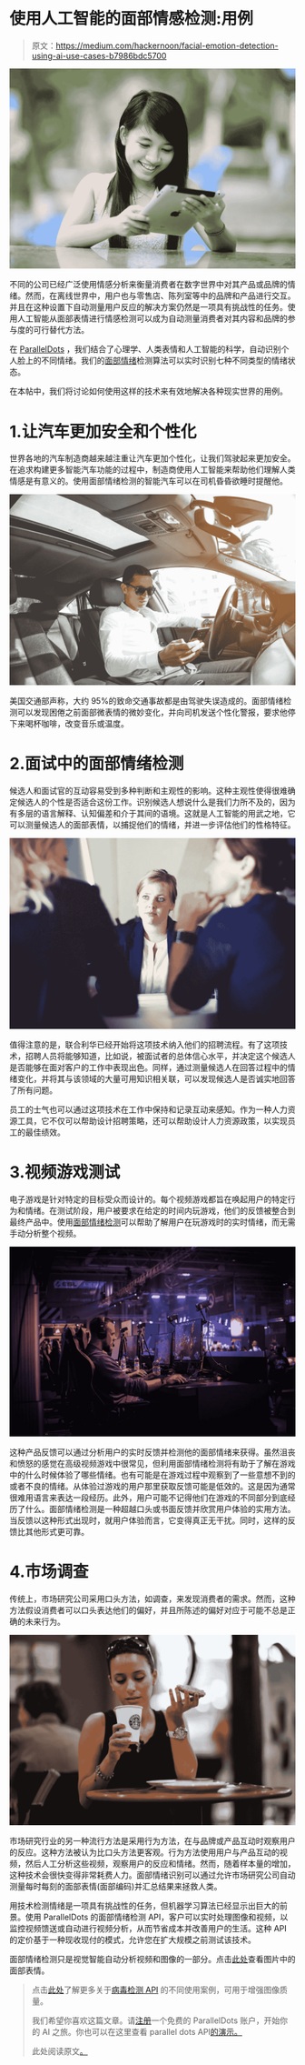 # 使用人工智能的面部情感检测:用例

> 原文：<https://medium.com/hackernoon/facial-emotion-detection-using-ai-use-cases-b7986bdc5700>

![](img/edb1444874c4a30b724929526dcb0372.png)

不同的公司已经广泛使用情感分析来衡量消费者在数字世界中对其产品或品牌的情绪。然而，在离线世界中，用户也与零售店、陈列室等中的品牌和产品进行交互。并且在这种设置下自动测量用户反应的解决方案仍然是一项具有挑战性的任务。使用人工智能从面部表情进行情感检测可以成为自动测量消费者对其内容和品牌的参与度的可行替代方法。

在 [ParallelDots](https://www.paralleldots.com) ，我们结合了心理学、人类表情和人工智能的科学，自动识别个人脸上的不同情绪。我们的[面部情绪](https://www.paralleldots.com/facial-emotion)检测算法可以实时识别七种不同类型的情绪状态。

在本帖中，我们将讨论如何使用这样的技术来有效地解决各种现实世界的用例。

# 1.让汽车更加安全和个性化

世界各地的汽车制造商越来越注重让汽车更加个性化，让我们驾驶起来更加安全。在追求构建更多智能汽车功能的过程中，制造商使用人工智能来帮助他们理解人类情感是有意义的。使用面部情绪检测的智能汽车可以在司机昏昏欲睡时提醒他。

![](img/184710161c4e913d05910b51a3ee929e.png)

美国交通部声称，大约 95%的致命交通事故都是由驾驶失误造成的。面部情绪检测可以发现困倦之前面部微表情的微妙变化，并向司机发送个性化警报，要求他停下来喝杯咖啡，改变音乐或温度。

# 2.面试中的面部情绪检测

候选人和面试官的互动容易受到多种判断和主观性的影响。这种主观性使得很难确定候选人的个性是否适合这份工作。识别候选人想说什么是我们力所不及的，因为有多层的语言解释、认知偏差和介于其间的语境。这就是人工智能的用武之地，它可以测量候选人的面部表情，以捕捉他们的情绪，并进一步评估他们的性格特征。

![](img/c90cbf9c96215a226999be5154faa9ac.png)

值得注意的是，联合利华已经开始将这项技术纳入他们的招聘流程。有了这项技术，招聘人员将能够知道，比如说，被面试者的总体信心水平，并决定这个候选人是否能够在面对客户的工作中表现出色。同样，通过测量候选人在回答过程中的情绪变化，并将其与该领域的大量可用知识相关联，可以发现候选人是否诚实地回答了所有问题。

员工的士气也可以通过这项技术在工作中保持和记录互动来感知。作为一种人力资源工具，它不仅可以帮助设计招聘策略，还可以帮助设计人力资源政策，以实现员工的最佳绩效。

# 3.视频游戏测试

电子游戏是针对特定的目标受众而设计的。每个视频游戏都旨在唤起用户的特定行为和情绪。在测试阶段，用户被要求在给定的时间内玩游戏，他们的反馈被整合到最终产品中。使用[面部情绪检测](https://www.paralleldots.com/facial-emotion)可以帮助了解用户在玩游戏时的实时情绪，而无需手动分析整个视频。

![](img/e5a21352f69be2f15a75c5986f7e081b.png)

这种产品反馈可以通过分析用户的实时反馈并检测他的面部情绪来获得。虽然沮丧和愤怒的感觉在高级视频游戏中很常见，但利用面部情绪检测将有助于了解在游戏中的什么时候体验了哪些情绪。也有可能是在游戏过程中观察到了一些意想不到的或者不良的情绪。从体验过游戏的用户那里获取反馈可能是低效的。这是因为通常很难用语言来表达一段经历。此外，用户可能不记得他们在游戏的不同部分到底经历了什么。面部情绪检测是一种超越口头或书面反馈并欣赏用户体验的实用方法。当反馈以这种形式出现时，就用户体验而言，它变得真正无干扰。同时，这样的反馈比其他形式更可靠。

# 4.市场调查

传统上，市场研究公司采用口头方法，如调查，来发现消费者的需求。然而，这种方法假设消费者可以口头表达他们的偏好，并且所陈述的偏好对应于可能不总是正确的未来行为。

![](img/fc22cb3a1e709497cd165601f59277e9.png)

市场研究行业的另一种流行方法是采用行为方法，在与品牌或产品互动时观察用户的反应。这种方法被认为比口头方法更客观。行为方法使用用户与产品互动的视频，然后人工分析这些视频，观察用户的反应和情绪。然而，随着样本量的增加，这种技术会很快变得非常耗费人力。面部情绪识别可以通过允许市场研究公司自动测量每时每刻的面部表情(面部编码)并汇总结果来拯救人类。

用技术检测情绪是一项具有挑战性的任务，但机器学习算法已经显示出巨大的前景。使用 ParallelDots 的面部情绪检测 API，客户可以实时处理图像和视频，以监控视频馈送或自动进行视频分析，从而节省成本并改善用户的生活。这种 API 的定价基于一种现收现付的模式，允许您在扩大规模之前测试该技术。

面部情绪检测只是视觉智能自动分析视频和图像的一部分。点击[此处](https://www.paralleldots.com/facial-emotion)查看图片中的面部表情。

> 点击[此处](https://blog.paralleldots.com/data-science/deep-learning/understanding-visual-aesthetics-a-machine-learning-approach/)了解更多关于[病毒检测 API](https://www.paralleldots.com/virality-detection) 的不同使用案例，可用于增强图像质量。
> 
> 我们希望你喜欢这篇文章。请[注册](http://user.apis.paralleldots.com/signing-up?utm_source=blog&utm_medium=chat&utm_campaign=paralleldots_blog)一个免费的 ParallelDots 账户，开始你的 AI 之旅。你也可以在这里查看 parallel dots API[的演示。](https://www.paralleldots.com/ai-apis)
> 
> 此处阅读原文[。](https://blog.paralleldots.com/product/facial-emotion-detection-using-ai/)